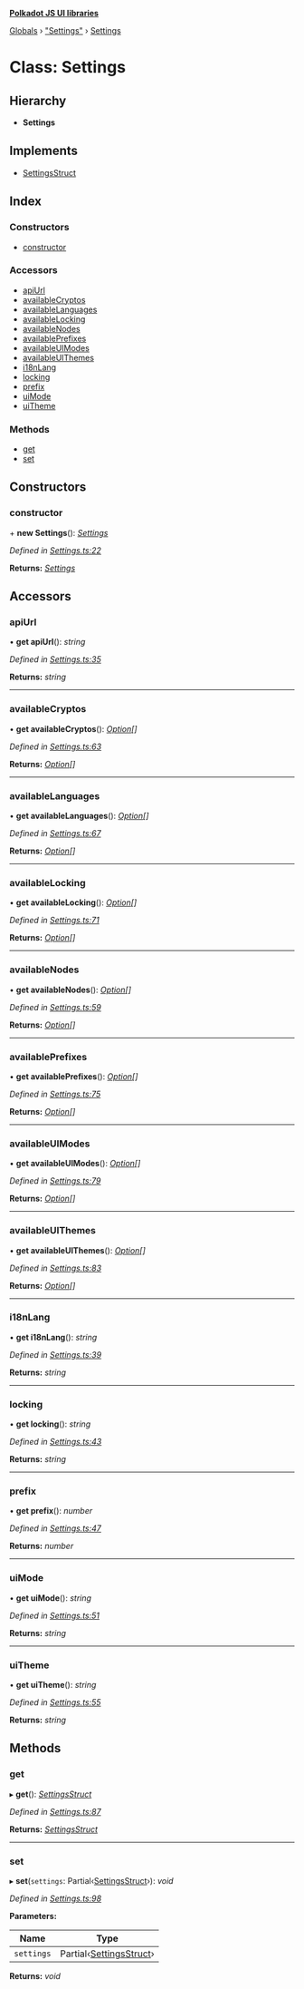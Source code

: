 **[Polkadot JS UI libraries](../README.md)**

[Globals](../globals.md) › [&quot;Settings&quot;](../modules/_settings_.md) › [Settings](_settings_.settings.md)

# Class: Settings

## Hierarchy

* **Settings**

## Implements

* [SettingsStruct](../interfaces/_types_.settingsstruct.md)

## Index

### Constructors

* [constructor](_settings_.settings.md#constructor)

### Accessors

* [apiUrl](_settings_.settings.md#apiurl)
* [availableCryptos](_settings_.settings.md#availablecryptos)
* [availableLanguages](_settings_.settings.md#availablelanguages)
* [availableLocking](_settings_.settings.md#availablelocking)
* [availableNodes](_settings_.settings.md#availablenodes)
* [availablePrefixes](_settings_.settings.md#availableprefixes)
* [availableUIModes](_settings_.settings.md#availableuimodes)
* [availableUIThemes](_settings_.settings.md#availableuithemes)
* [i18nLang](_settings_.settings.md#i18nlang)
* [locking](_settings_.settings.md#locking)
* [prefix](_settings_.settings.md#prefix)
* [uiMode](_settings_.settings.md#uimode)
* [uiTheme](_settings_.settings.md#uitheme)

### Methods

* [get](_settings_.settings.md#get)
* [set](_settings_.settings.md#set)

## Constructors

###  constructor

\+ **new Settings**(): *[Settings](_settings_.settings.md)*

*Defined in [Settings.ts:22](https://github.com/polkadot-js/ui/blob/b12abc3/packages/ui-settings/src/Settings.ts#L22)*

**Returns:** *[Settings](_settings_.settings.md)*

## Accessors

###  apiUrl

• **get apiUrl**(): *string*

*Defined in [Settings.ts:35](https://github.com/polkadot-js/ui/blob/b12abc3/packages/ui-settings/src/Settings.ts#L35)*

**Returns:** *string*

___

###  availableCryptos

• **get availableCryptos**(): *[Option](../modules/_types_.md#option)[]*

*Defined in [Settings.ts:63](https://github.com/polkadot-js/ui/blob/b12abc3/packages/ui-settings/src/Settings.ts#L63)*

**Returns:** *[Option](../modules/_types_.md#option)[]*

___

###  availableLanguages

• **get availableLanguages**(): *[Option](../modules/_types_.md#option)[]*

*Defined in [Settings.ts:67](https://github.com/polkadot-js/ui/blob/b12abc3/packages/ui-settings/src/Settings.ts#L67)*

**Returns:** *[Option](../modules/_types_.md#option)[]*

___

###  availableLocking

• **get availableLocking**(): *[Option](../modules/_types_.md#option)[]*

*Defined in [Settings.ts:71](https://github.com/polkadot-js/ui/blob/b12abc3/packages/ui-settings/src/Settings.ts#L71)*

**Returns:** *[Option](../modules/_types_.md#option)[]*

___

###  availableNodes

• **get availableNodes**(): *[Option](../modules/_types_.md#option)[]*

*Defined in [Settings.ts:59](https://github.com/polkadot-js/ui/blob/b12abc3/packages/ui-settings/src/Settings.ts#L59)*

**Returns:** *[Option](../modules/_types_.md#option)[]*

___

###  availablePrefixes

• **get availablePrefixes**(): *[Option](../modules/_types_.md#option)[]*

*Defined in [Settings.ts:75](https://github.com/polkadot-js/ui/blob/b12abc3/packages/ui-settings/src/Settings.ts#L75)*

**Returns:** *[Option](../modules/_types_.md#option)[]*

___

###  availableUIModes

• **get availableUIModes**(): *[Option](../modules/_types_.md#option)[]*

*Defined in [Settings.ts:79](https://github.com/polkadot-js/ui/blob/b12abc3/packages/ui-settings/src/Settings.ts#L79)*

**Returns:** *[Option](../modules/_types_.md#option)[]*

___

###  availableUIThemes

• **get availableUIThemes**(): *[Option](../modules/_types_.md#option)[]*

*Defined in [Settings.ts:83](https://github.com/polkadot-js/ui/blob/b12abc3/packages/ui-settings/src/Settings.ts#L83)*

**Returns:** *[Option](../modules/_types_.md#option)[]*

___

###  i18nLang

• **get i18nLang**(): *string*

*Defined in [Settings.ts:39](https://github.com/polkadot-js/ui/blob/b12abc3/packages/ui-settings/src/Settings.ts#L39)*

**Returns:** *string*

___

###  locking

• **get locking**(): *string*

*Defined in [Settings.ts:43](https://github.com/polkadot-js/ui/blob/b12abc3/packages/ui-settings/src/Settings.ts#L43)*

**Returns:** *string*

___

###  prefix

• **get prefix**(): *number*

*Defined in [Settings.ts:47](https://github.com/polkadot-js/ui/blob/b12abc3/packages/ui-settings/src/Settings.ts#L47)*

**Returns:** *number*

___

###  uiMode

• **get uiMode**(): *string*

*Defined in [Settings.ts:51](https://github.com/polkadot-js/ui/blob/b12abc3/packages/ui-settings/src/Settings.ts#L51)*

**Returns:** *string*

___

###  uiTheme

• **get uiTheme**(): *string*

*Defined in [Settings.ts:55](https://github.com/polkadot-js/ui/blob/b12abc3/packages/ui-settings/src/Settings.ts#L55)*

**Returns:** *string*

## Methods

###  get

▸ **get**(): *[SettingsStruct](../interfaces/_types_.settingsstruct.md)*

*Defined in [Settings.ts:87](https://github.com/polkadot-js/ui/blob/b12abc3/packages/ui-settings/src/Settings.ts#L87)*

**Returns:** *[SettingsStruct](../interfaces/_types_.settingsstruct.md)*

___

###  set

▸ **set**(`settings`: Partial‹[SettingsStruct](../interfaces/_types_.settingsstruct.md)›): *void*

*Defined in [Settings.ts:98](https://github.com/polkadot-js/ui/blob/b12abc3/packages/ui-settings/src/Settings.ts#L98)*

**Parameters:**

Name | Type |
------ | ------ |
`settings` | Partial‹[SettingsStruct](../interfaces/_types_.settingsstruct.md)› |

**Returns:** *void*